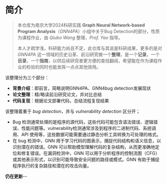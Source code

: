# 简介

> 本仓库为南京大学2024科研实践 **Graph Neural Network-based Program Analysis**（*GNN4PA*）小组中关于Bug Detection的部分，性质为课程作业，由 *Qiubo Wang* 整理，*Prof. Yao* 指导。
>
>  本人才疏学浅，科研能力尚且不足，此仓库与其说是科研成果，更多的是对 *GNN4PA* 这一领域的历史沿革、前沿研究做一个**整理**，是一个**记录**，一个**目录**，一个**指南**，以供后续研究者更方便的查找翻阅，希望能在作为课程作业的检验的同时也能发挥一点点其他效用。

该整理分为三个部分：

+ **背景介绍**：即前言，简略说明GNN4PA、GNN4bug detection发展现状
+ **论文整理**：精/略读前沿研究论文，并对比总结
+ **代码复现**：根据论文部署代码，总结流程复现结果

该整理着重于 *bug detection*，并与 *vulnerability detection* 区分开；

+ Bug 检测通常处理的是程序的源代码，这些代码可能包含语法错误、逻辑错误、性能问题等。vulnerability检测通常涉及到程序的二进制代码、系统调用、API 使用等，这些数据可能需要通过静态分析工具转换为可处理的格式。
+ 在 bug 检测中，GNN 用于学习代码的图表示，捕捉代码结构和语义信息，以识别潜在的错误。GNN 可以帮助模型理解代码的复杂结构，从而更准确地定位和修复错误。在漏洞检测中，GNN 可以用于分析程序的控制流图（CFG）或其他表示形式，以识别可能导致安全问题的路径或模式。GNN 有助于捕捉程序执行的复杂路径和潜在的攻击向量。

**仍在更新···**
